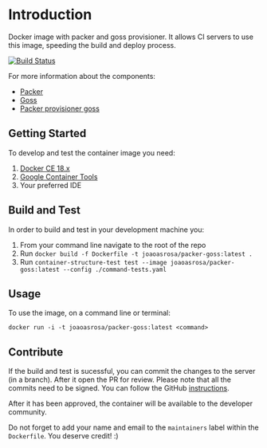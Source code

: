 # Introduction
Docker image with packer and goss provisioner. It allows CI servers to use this image, speeding the build and deploy process.

[![Build Status](https://dev.azure.com/joaoasrosa/joaoasrosa/_apis/build/status/joaoasrosa.packer-goss-docker)](https://dev.azure.com/joaoasrosa/joaoasrosa/_build/latest?definitionId=4)

For more information about the components:
- [Packer](https://www.packer.io/)
- [Goss](https://github.com/aelsabbahy/goss)
- [Packer provisioner goss](https://github.com/YaleUniversity/packer-provisioner-goss)

## Getting Started
To develop and test the container image you need:
1. [Docker CE 18.x](https://www.docker.com/) 
2. [Google Container Tools](https://github.com/GoogleContainerTools/)
3. Your preferred IDE

## Build and Test
In order to build and test in your development machine you:
1. From your command line navigate to the root of the repo
2. Run `docker build -f Dockerfile -t joaoasrosa/packer-goss:latest .`
3. Run `container-structure-test test --image joaoasrosa/packer-goss:latest --config ./command-tests.yaml`

## Usage
To use the image, on a command line or terminal:
```shell
docker run -i -t joaoasrosa/packer-goss:latest <command>
```

## Contribute
If the build and test is sucessful, you can commit the changes to the server (in a branch). After it open the PR for review. Please note that all the commits need to be signed. You can follow the GitHub [instructions](https://help.github.com/articles/signing-commits/).

After it has been approved, the container will be available to the developer community.

Do not forget to add your name and email to the `maintainers` label within the `Dockerfile`. You deserve credit! :)